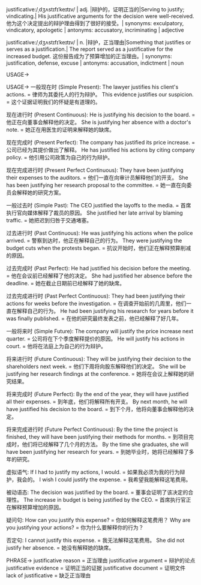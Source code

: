 justificative:/ˌdʒʌstɪfɪˈkeɪtɪv/ | adj. |辩护的，证明正当的|Serving to justify; vindicating.| His justificative arguments for the decision were well-received. 他为这个决定提出的辩护理由得到了很好的接受。| synonyms: exculpatory, vindicatory, apologetic | antonyms: accusatory, incriminating | adjective

justificative:/ˌdʒʌstɪfɪˈkeɪtɪv/ | n. |辩护，正当理由|Something that justifies or serves as a justification.|  The report served as a justificative for the increased budget.  这份报告成为了预算增加的正当理由。| synonyms: justification, defense, excuse | antonyms: accusation, indictment | noun


USAGE->

USAGE->
一般现在时 (Simple Present):
The lawyer justifies his client's actions. = 律师为其委托人的行为辩护。
This evidence justifies our suspicion. = 这个证据证明我们的怀疑是有道理的。

现在进行时 (Present Continuous):
He is justifying his decision to the board. = 他正在向董事会解释他的决定。
She is justifying her absence with a doctor's note. = 她正在用医生的证明来解释她的缺席。

现在完成时 (Present Perfect):
The company has justified its price increase. = 公司已经为其提价做出了解释。
He has justified his actions by citing company policy. = 他引用公司政策为自己的行为辩护。

现在完成进行时 (Present Perfect Continuous):
They have been justifying their expenses to the auditors. = 他们一直在向审计员解释他们的开支。
She has been justifying her research proposal to the committee. = 她一直在向委员会解释她的研究方案。


一般过去时 (Simple Past):
The CEO justified the layoffs to the media. = 首席执行官向媒体解释了裁员的原因。
She justified her late arrival by blaming traffic. = 她把迟到归咎于交通堵塞。

过去进行时 (Past Continuous):
He was justifying his actions when the police arrived. = 警察到达时，他正在解释自己的行为。
They were justifying the budget cuts when the protests began. = 抗议开始时，他们正在解释预算削减的原因。


过去完成时 (Past Perfect):
He had justified his decision before the meeting. = 他在会议前已经解释了他的决定。
She had justified her absence before the deadline. = 她在截止日期前已经解释了她的缺席。

过去完成进行时 (Past Perfect Continuous):
They had been justifying their actions for weeks before the investigation. = 在调查开始前的几周里，他们一直在解释自己的行为。
He had been justifying his research for years before it was finally published. = 在他的研究最终发表之前，他已经解释了好几年。


一般将来时 (Simple Future):
The company will justify the price increase next quarter. = 公司将在下个季度解释提价的原因。
He will justify his actions in court. = 他将在法庭上为自己的行为辩护。

将来进行时 (Future Continuous):
They will be justifying their decision to the shareholders next week. = 他们下周将向股东解释他们的决定。
She will be justifying her research findings at the conference. = 她将在会议上解释她的研究结果。


将来完成时 (Future Perfect):
By the end of the year, they will have justified all their expenses. = 到年底，他们将解释所有开支。
By next month, he will have justified his decision to the board. = 到下个月，他将向董事会解释他的决定。

将来完成进行时 (Future Perfect Continuous):
By the time the project is finished, they will have been justifying their methods for months. = 到项目完成时，他们将已经解释了几个月的方法。
By the time she graduates, she will have been justifying her research for years. = 到她毕业时，她将已经解释了多年的研究。


虚拟语气:
If I had to justify my actions, I would. = 如果我必须为我的行为辩护，我会的。
I wish I could justify the expense. = 我希望我能解释这笔费用。

被动语态:
The decision was justified by the board. = 董事会证明了该决定的合理性。
The increase in budget is being justified by the CEO. = 首席执行官正在解释预算增加的原因。

疑问句:
How can you justify this expense? = 你如何解释这笔费用？
Why are you justifying your actions? = 你为什么要解释你的行为？

否定句:
I cannot justify this expense. = 我无法解释这笔费用。
She did not justify her absence. = 她没有解释她的缺席。


PHRASE->
justificative reason = 正当理由
justificative argument = 辩护的论点
justificative evidence = 证明正当的证据
justificative document = 证明文件
lack of justificative = 缺乏正当理由
